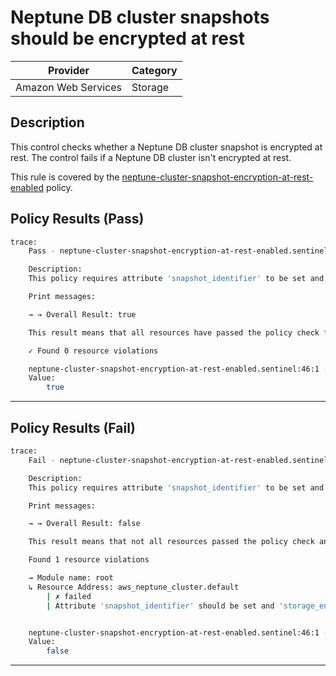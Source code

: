 #  Neptune DB cluster snapshots should be encrypted at rest

| Provider            | Category                    |
|---------------------|-----------------------------|
| Amazon Web Services | Storage                     |

## Description

This control checks whether a Neptune DB cluster snapshot is encrypted at rest. The control fails if a Neptune DB cluster isn't encrypted at rest.

This rule is covered by the [neptune-cluster-snapshot-encryption-at-rest-enabled](https://github.com/hashicorp/policy-library-NIST-Policy-Set-for-AWS-Terraform/blob/main/policies/neptune/neptune-cluster-snapshot-encryption-at-rest-enabled.sentinel) policy.

## Policy Results (Pass)
```bash
trace:
    Pass - neptune-cluster-snapshot-encryption-at-rest-enabled.sentinel

    Description:
    This policy requires attribute 'snapshot_identifier' to be set and 'storage_encrypted' to be set to true for 'aws_neptune_cluster' resources

    Print messages:

    → → Overall Result: true

    This result means that all resources have passed the policy check for the policy neptune-cluster-snapshot-encryption-at-rest-enabled.

    ✓ Found 0 resource violations

    neptune-cluster-snapshot-encryption-at-rest-enabled.sentinel:46:1 - Rule "main"
    Value:
        true
```

---

## Policy Results (Fail)
```bash
trace:
    Fail - neptune-cluster-snapshot-encryption-at-rest-enabled.sentinel

    Description:
    This policy requires attribute 'snapshot_identifier' to be set and 'storage_encrypted' to be set to true for 'aws_neptune_cluster' resources

    Print messages:

    → → Overall Result: false

    This result means that not all resources passed the policy check and the protected behavior is not allowed for the policy neptune-cluster-snapshot-encryption-at-rest-enabled.

    Found 1 resource violations

    → Module name: root
    ↳ Resource Address: aws_neptune_cluster.default
        | ✗ failed
        | Attribute 'snapshot_identifier' should be set and 'storage_encrypted' must have been set to true for 'aws_neptune_cluster' resources.Refer to https://docs.aws.amazon.com/securityhub/latest/userguide/neptune-controls.html#neptune-6 for more details.


    neptune-cluster-snapshot-encryption-at-rest-enabled.sentinel:46:1 - Rule "main"
    Value:
        false
```

---